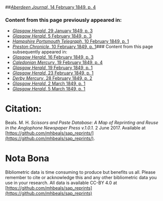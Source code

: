 ##[*Aberdeen Journal*, 14 February 1849, p. 4](https://mhbeals.github.io/sap_html/Aberdeen-Journal/Aberdeen-Journal-14-February-1849-p-4)

### Content from this page previously appeared in:
+ [*Glasgow Herald*, 29 January 1849, p. 3](https://mhbeals.github.io/sap_html/Glasgow-Herald/Glasgow-Herald-29-January-1849-p-3)
+ [*Glasgow Herald*, 5 February 1849, p. 3](https://mhbeals.github.io/sap_html/Glasgow-Herald/Glasgow-Herald-5-February-1849-p-3)
+ [*Hampshire Portsmouth Telegraph*, 10 February 1849, p. 1](https://mhbeals.github.io/sap_html/Hampshire-Portsmouth-Telegraph/Hampshire-Portsmouth-Telegraph-10-February-1849-p-1)
+ [*Preston Chronicle*, 10 February 1849, p. 1](https://mhbeals.github.io/sap_html/Preston-Chronicle/Preston-Chronicle-10-February-1849-p-1)### Content from this page subsequently appeared in:
+ [*Glasgow Herald*, 16 February 1849, p. 3](https://mhbeals.github.io/sap_html/Glasgow-Herald/Glasgow-Herald-16-February-1849-p-3)
+ [*Caledonian Mercury*, 19 February 1849, p. 4](https://mhbeals.github.io/sap_html/Caledonian-Mercury/Caledonian-Mercury-19-February-1849-p-4)
+ [*Glasgow Herald*, 19 February 1849, p. 1](https://mhbeals.github.io/sap_html/Glasgow-Herald/Glasgow-Herald-19-February-1849-p-1)
+ [*Glasgow Herald*, 23 February 1849, p. 1](https://mhbeals.github.io/sap_html/Glasgow-Herald/Glasgow-Herald-23-February-1849-p-1)
+ [*Derby Mercury*, 28 February 1849, p. 2](https://mhbeals.github.io/sap_html/Derby-Mercury/Derby-Mercury-28-February-1849-p-2)
+ [*Glasgow Herald*, 2 March 1849, p. 1](https://mhbeals.github.io/sap_html/Glasgow-Herald/Glasgow-Herald-2-March-1849-p-1)
+ [*Glasgow Herald*, 5 March 1849, p. 1](https://mhbeals.github.io/sap_html/Glasgow-Herald/Glasgow-Herald-5-March-1849-p-1)
                    
# Citation: 

Beals. M. H. *Scissors and Paste Database: A Map of Reprinting and Reuse in the Anglophone Newspaper Press v.1.0.1.* 2 June 2017. Available at [https://github.com/mhbeals/sap_reprints/](https://github.com/mhbeals/sap_reprints/). 
                    
# Nota Bona

Bibliometric data is time consuming to produce but benefits us all. Please remember to cite or acknowledge this and any other bibliometric data you use in your research. All data is available CC-BY 4.0 at [https://github.com/mhbeals/sap_reprints](https://github.com/mhbeals/sap_reprints)
